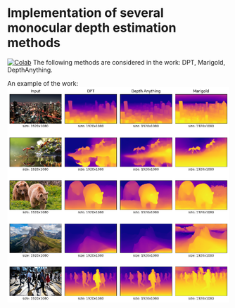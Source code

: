 # Implementation of several monocular depth estimation methods
[![Colab](https://colab.research.google.com/assets/colab-badge.svg)](https://colab.research.google.com/github/r0mz32/MonoDepth_estimation/blob/main/Monocular_Depth_Estimation.ipynb)
The following methods are considered in the work: DPT, Marigold, DepthAnything.

An example of the work:
![](Images/Res.png)

